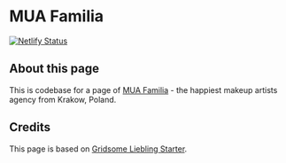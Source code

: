 # MUA Familia

[![Netlify Status](https://api.netlify.com/api/v1/badges/ef95d199-793f-49f2-b8c3-f6a3891dfa2e/deploy-status)](https://app.netlify.com/sites/muafamilia/deploys)

## About this page

This is codebase for a page of [MUA Familia](https://muafamilia.pl) - the happiest makeup artists agency from Krakow, Poland.

## Credits

This page is based on [Gridsome Liebling Starter](https://github.com/jammeryhq/gridsome-starter-liebling).

